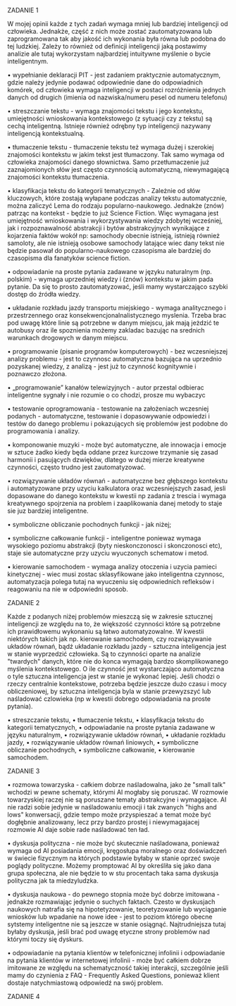 ZADANIE 1

W mojej opinii każde z tych zadań wymaga mniej lub bardziej inteligencji od człowieka. Jednakże, część z nich może zostać zautomatyzowana lub zaprogramowana tak aby jakość ich wykonania była równa lub podobna do tej ludzkiej. Zależy to również od definicji inteligencji jaką postawimy analizie ale tutaj wykorzystam najbardziej intuitywne myślenie o bycie inteligentnym. 

• wypełnianie deklaracji PIT - jest zadaniem praktycznie automatycznym, gdzie należy jedynie podawać odpowiednie dane do odpowiadnich komórek, od człowieka wymaga inteligencji w postaci rozróżnienia jednych danych od drugich (imienia od nazwiska/numeru pesel od numeru telefonu)

• streszczanie tekstu - wymaga znajomości tekstu i jego kontekstu, umiejętności wnioskowania kontekstowego (z sytuacji czy z tekstu) są cechą inteligentną. Istnieje również odrębny typ inteligencji nazywany inteligencją kontekstualną. 

• tłumaczenie tekstu - tłumaczenie tekstu też wymaga dużej i szerokiej znajomości kontekstu w jakim tekst jest tłumaczony. Tak samo wymaga od człowieka znajomości danego słownictwa. Samo przetłumaczenie już zaznajomionych słów jest często czynnością automatyczną, niewymagającą znajomości kontekstu tłumaczenia. 

• klasyfikacja tekstu do kategorii tematycznych - Zależnie od słów kluczowych, które zostają wyłapane podczas analizy tekstu automatycznie, można zaliczyć Lema do rodzaju popularno-naukowego. Jednakże (znów) patrząc na kontekst - będzie to już Science Fiction. Więc wymagana jest umiejętność wnioskowania i wykorzystywania wiedzy zdobytej wcześniej, jak i rozpoznawalność abstrakcji i bytów abstrakcyjnych wynikające z kojarzenia faktów wokół np: samochody obecnie istnieją, istnieją również samoloty, ale nie istnieją osobowe samochody latające wiec dany tekst nie będzie pasował do popularno-naukowego czasopisma ale bardziej do czasopisma dla fanatyków science fiction. 

• odpowiadanie na proste pytania zadawane w języku naturalnym (np. polskim) - wymaga uprzedniej wiedzy i (znów) kontekstu w jakim pada pytanie. Da się to prosto zautomatyzować, jeśli mamy wystarczająco szybki dostęp do źródła wiedzy. 

• układanie rozkładu jazdy transportu miejskiego - wymaga analitycznego i przestrzennego oraz konsekwencjonalnalistycznego myslenia. Trzeba brac pod uwagę które linie są potrzebne w danym miejscu, jak mają jeżdzić te autobusy oraz ile spoznienia możemy zakladac bazując na srednich warunkach drogowych w danym miejscu. 

• programowanie (pisanie programów komputerowych) - bez wczesniejszej analizy problemu - jest to czynnosc automatyczna bazująca na uprzednio pozyskanej wiedzy, z analizą - jest już to czynność kognitywnie i poznawczo złożona. 

• „programowanie” kanałów telewizyjnych - autor przestal odbierac inteligentne sygnały i nie rozumie o co chodzi, prosze mu wybaczyc

• testowanie oprogramowania - testowanie na założeniach wczesniej podanych - automatyczne, testowanie i dopasowywanie odpowiedzi i testów do danego problemu i pokazujących się problemów jest podobne do programowania i analizy. 

• komponowanie muzyki - może być automatyczne, ale innowacja i emocje w sztuce żadko kiedy będa oddane przez kurczowe trzymanie się zasad harmonii i pasujących dzwięków, dlatego w dużej mierze kreatywne czynności, często trudno jest zautomatyzować.

• rozwiązywanie układów równań - automatyczne bez głębszego kontekstu i automatyzowane przy uzyciu kalkulatora oraz wczesniejszych zasad, jesli dopasowane do danego kontekstu w kwestii np zadania z trescia i wymaga kreatywnego spojrzenia na problem i zaaplikowania danej metody to staje sie juz bardziej inteligentne. 

• symboliczne obliczanie pochodnych funkcji - jak niżej;

• symboliczne całkowanie funkcji - inteligentne poniewaz wymaga wysokiego poziomu abstrakcji (byty nieskonczonosci i skonczonosci etc), staje sie automatyczne przy uzyciu wyuczonych schematow i metod.

• kierowanie samochodem - wymaga analizy otoczenia i uzycia pamieci kinetycznej - wiec musi zostac sklasyfikowane jako inteligentna czynnosc, automatyzacja polega tutaj na wyuczeniu się odpowiednich refleksów i reagowaniu na nie w odpowiedni sposob. 


ZADANIE 2

Każde z podanych niżej problemów mieszczą się w zakresie sztucznej inteligencji ze względu na to, że większość czynności które są potrzebne ich prawidłowemu wykonaniu są łatwo automatyzowalne. W kwestii niektórych takich jak np. kierowanie samochodem, czy rozwiązywanie układów równań, bądź układanie rozkładu jazdy - sztuczna inteligencja jest w stanie wyprzedzić człowieka. Są to czynności oparte na analizie "twardych" danych, które nie do konca wymagają bardzo skomplikowanego myślenia kontekstowego. O ile czynność jest wystarczająco automatyczna o tyle sztuczna inteligencja jest w stanie je wykonać lepiej. Jeśli chodzi o rzeczy centralnie kontekstowe, potrzeba będzie jeszcze dużo czasu i mocy obliczeniowej, by sztuczna inteligencja byla w stanie przewyzszyć lub naśladować czlowieka (np w kwestii dobrego odpowiadania na proste pytania). 

• streszczanie tekstu,
• tłumaczenie tekstu,
• klasyfikacja tekstu do kategorii tematycznych,
• odpowiadanie na proste pytania zadawane w języku naturalnym,
• rozwiązywanie układów równań,
• układanie rozkładu jazdy,
• rozwiązywanie układów równań liniowych,
• symboliczne obliczanie pochodnych,
• symboliczne całkowanie,
• kierowanie samochodem.



ZADANIE 3

• rozmowa towarzyska - całkiem dobrze naśladowalna, jako że "small talk" wchodzi w pewne schematy, którymi AI mogłaby się poruszać. W rozmowie towarzyskiej raczej nie są poruszane tematy abstrakcyjne i wymagające. AI nie radzi sobie jedynie w naśladowaniu emocji i tak zwanych "highs and lows" konwersacji, gdzie tempo może przyspieszać a temat może być dogłębnie analizowany, lecz przy bardzo prostej i niewymagajacej rozmowie AI daje sobie rade naśladować ten ład.

• dyskusja polityczna - nie może być skutecznie naśladowana, ponieważ wymaga od AI posiadania emocji, kręgosłupa moralnego oraz doświadczeń w świecie fizycznym na których podstawie byłaby w stanie oprzeć swoje poglądy polityczne. Możemy promptować AI by określiła się jako dana grupa społeczna, ale nie będzie to w stu procentach taka sama dyskusja polityczna jak ta miedzyludzka.

• dyskusja naukowa - do pewnego stopnia może być dobrze imitowana - jednakże rozmawiając jedynie o suchych faktach. Czesto w dyskusjach naukowych natrafia się na hipotetyzowanie, teoretyzowanie lub wyciąganie wniosków lub wpadanie na nowe idee - jest to poziom którego obecne sytstemy inteligentne nie są jeszcze w stanie osiągnąć. Najtrudniejsza tutaj byłaby dyskusja, jeśli brać pod uwagę etyczne strony problemów nad którymi toczy się dyskurs. 

• odpowiadanie na pytania klientów w telefonicznej infolinii i odpowiadanie na pytania klientów w internetowej infolinii - może być całkiem dobrze imitowane ze względu na schematyczność takiej interakcji, szczególnie jeśli mamy do czynienia z FAQ - Frequently Asked Questions, ponieważ klient dostaje natychmiastową odpowiedź na swój problem. 



ZADANIE 4



